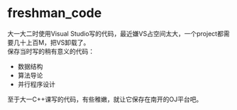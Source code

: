 # freshman_code

大一大二时使用Visual Studio写的代码，最近嫌VS占空间太大，一个project都需要几十上百M，把VS卸载了。  
保存当时写的稍有意义的代码：  

- 数据结构
- 算法导论
- 并行程序设计

至于大一C++课写的代码，有些稚嫩，就让它保存在南开的OJ平台吧。
